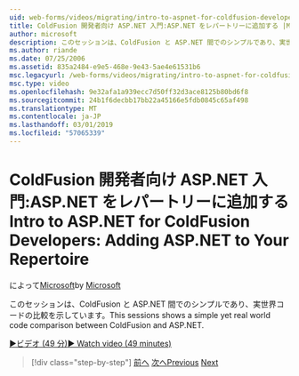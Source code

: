 ```yaml
---
uid: web-forms/videos/migrating/intro-to-aspnet-for-coldfusion-developers-adding-aspnet-to-your-repertoire
title: ColdFusion 開発者向け ASP.NET 入門:ASP.NET をレパートリーに追加する |Microsoft Docs
author: microsoft
description: このセッションは、ColdFusion と ASP.NET 間でのシンプルであり、実世界コードの比較を示しています。
ms.author: riande
ms.date: 07/25/2006
ms.assetid: 835a2484-e9e5-468e-9e43-5ae4e61531b6
msc.legacyurl: /web-forms/videos/migrating/intro-to-aspnet-for-coldfusion-developers-adding-aspnet-to-your-repertoire
msc.type: video
ms.openlocfilehash: 9e32afa1a939ecc7d50ff32d3ace8125b80bd6f8
ms.sourcegitcommit: 24b1f6decbb17bb22a45166e5fdb0845c65af498
ms.translationtype: MT
ms.contentlocale: ja-JP
ms.lasthandoff: 03/01/2019
ms.locfileid: "57065339"
---
```

<a name="intro-to-aspnet-for-coldfusion-developers-adding-aspnet-to-your-repertoire"></a><span data-ttu-id="cef28-103">ColdFusion 開発者向け ASP.NET 入門:ASP.NET をレパートリーに追加する</span><span class="sxs-lookup"><span data-stu-id="cef28-103">Intro to ASP.NET for ColdFusion Developers: Adding ASP.NET to Your Repertoire</span></span>
====================
<span data-ttu-id="cef28-104">によって[Microsoft](https://github.com/microsoft)</span><span class="sxs-lookup"><span data-stu-id="cef28-104">by [Microsoft](https://github.com/microsoft)</span></span>

<span data-ttu-id="cef28-105">このセッションは、ColdFusion と ASP.NET 間でのシンプルであり、実世界コードの比較を示しています。</span><span class="sxs-lookup"><span data-stu-id="cef28-105">This sessions shows a simple yet real world code comparison between ColdFusion and ASP.NET.</span></span>

[<span data-ttu-id="cef28-106">&#9654;ビデオ (49 分)</span><span class="sxs-lookup"><span data-stu-id="cef28-106">&#9654; Watch video (49 minutes)</span></span>](https://channel9.msdn.com/Blogs/ASP-NET-Site-Videos/intro-to-aspnet-for-coldfusion-developers-adding-aspnet-to-your-repertoire)

> [!div class="step-by-step"]
> <span data-ttu-id="cef28-107">[前へ](intro-to-aspnet-for-jsp-developers-building-applications.md)
> [次へ](introduction-to-aspnet-for-coldfusion-developers-building-an-aspnet-application.md)</span><span class="sxs-lookup"><span data-stu-id="cef28-107">[Previous](intro-to-aspnet-for-jsp-developers-building-applications.md)
[Next](introduction-to-aspnet-for-coldfusion-developers-building-an-aspnet-application.md)</span></span>
